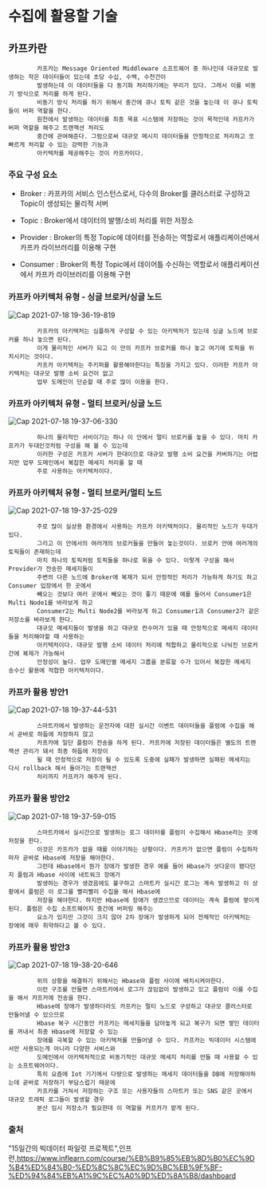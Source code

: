 # 수집에 활용할 기술

## 카프카란

            카프카는 Message Oriented Middleware 소프트웨어 중 하나인데 대규모로 발생하는 작은 데이터들이 있는데 초당 수십, 수백, 수천건이
            발생하는데 이 데이터들을 다 동기화 처리하기에는 무리가 있다. 그래서 이를 비동기 방식으로 처리를 하게 된다.
            비동기 방식 처리를 하기 위해서 중간에 큐나 토픽 같은 것을 놓는데 이 큐나 토픽들이 버퍼 역할을 한다.
            원천에서 발생하는 데이터를 최종 목표 시스템에 저장하는 것이 목적인데 카프카가 버퍼 역할을 해주고 트랜잭션 처리도
            중간에 관여해준다. 그럼으로써 대규모 메시지 데이터들을 안정적으로 처리하고 또 빠르게 처리할 수 있는 강력한 기능과
            아키텍처를 제공해주는 것이 카프카이다.

### 주요 구성 요소

- Broker     : 카프카의 서비스 인스턴스로서, 다수의 Broker를 클러스터로 구성하고 Topic이 생성되는 물리적 서버

- Topic      : Broker에서 데이터의 발행/소비 처리를 위한 저장소

- Provider   : Broker의 특정 Topic에 데이터를 전송하는 역할로서 애플리케이션에서 카프카 라이브러리를 이용해 구현

- Consumer   : Broker의 특정 Topic에서 데이어틀 수신하는 역할로서 애플리케이션에서 카프카 라이브러리를 이용해 구현



### 카프카 아키텍처 유형 - 싱글 브로커/싱글 노드

![Cap 2021-07-18 19-36-19-819](https://user-images.githubusercontent.com/76901290/126064133-ea0005f0-3866-4441-98e2-ca742d9dfb64.jpg)


            카프카의 아키텍처는 심플하게 구성할 수 있는 아키텍처가 있는데 싱글 노드에 브로커를 하나 놓으면 된다.
            이게 물리적인 서버가 되고 이 안의 카프카 브로커를 하나 놓고 여기에 토픽을 위치시키는 것이다.
            카프카 아키텍처는 주키퍼를 활용해야한다는 특징을 가지고 있다. 이러한 카프카 아키텍처는 대규모 발행 소비 요건이 없고
            업무 도메인이 단순할 때 주로 많이 이용을 한다.

### 카프카 아키텍처 유형 - 멀티 브로커/싱글 노드

![Cap 2021-07-18 19-37-06-330](https://user-images.githubusercontent.com/76901290/126064135-61b1d478-3684-4b2e-a2d6-8e938745a960.jpg)

            하나의 물리적인 서비이기는 하나 이 안에서 멀티 브로커를 놓을 수 있다. 마치 카프카가 두대인것처럼 구성을 해 볼 수 있는데
            이러한 구성은 카프카 서버가 한대이므로 대규모 발행 소비 요건을 커버하기는 어렵지만 업무 도메인에서 복잡한 메세지 처리를 할 때
            주로 사용하는 아키텍처이다.

### 카프카 아키텍처 유형 - 멀티 브로커/멀티 노드

![Cap 2021-07-18 19-37-25-029](https://user-images.githubusercontent.com/76901290/126064137-19532658-5720-4e74-8863-6fa5159e73f5.jpg)

            주로 많이 실상용 환경에서 사용하는 카프카 아키텍처이다. 물리적인 노드가 두대가 있다.
            그리고 이 안에서의 여러개의 브로커들을 만들어 놓는것이다. 브로커 안에 여러개의 토픽들이 존재하는데
            마치 하나의 토픽처럼 토픽들을 하나로 묶을 수 있다. 이렇게 구성을 해서 Provider가 전송한 메세지들이
            주변의 다른 노드에 Broker에 복제가 되서 안정적인 처리가 가능하게 하기도 하고 Consumer 입장에서 한 곳에서
            빼오는 것보다 여러 곳에서 빼오는 것이 좋기 때문에 예를 들어서 Consumer1은 Multi Node1를 바라보게 하고
            Consumer2는 Multi Node2를 바라보게 하고 Consumer1과 Consumer2가 같은 저장소를 바라보게 한다.
            대규모 메세지들이 발생을 하고 대규모 컨수머가 있을 때 안정적으로 메세지 데이터들을 처리해야할 때 사용하는
            아키텍처이다. 대규모 발행 소비 데이터 처리에 적합하고 물리적으로 나눠진 브로커 간에 복제가 가능해서
            안정성이 높다. 업무 도메인별 메세지 그룹을 분류할 수가 있어서 복잡한 메세지 송수신 활용에 적합한 아키텍처이다.


### 카프카 활용 방안1

![Cap 2021-07-18 19-37-44-531](https://user-images.githubusercontent.com/76901290/126064141-d6115b13-c51c-4c25-a392-7dab7948d9b1.jpg)

            스마트카에서 발생하는 운전자에 대한 실시간 이벤트 데이터들을 플럼에 수집을 해서 곧바로 하둡에 저장하지 않고
            카프카에 일단 플럼이 전송을 하게 된다. 카프카에 저장된 데이터들은 별도의 트랜잭션 관리가 돼서 최종 하둡에 저장이
            될 때 안정적으로 저장이 될 수 있도록 도중에 실패가 발생하면 실패된 메세지는 다시 rollback 해서 돌아가는 트랜잭션
            처리까지 카프카가 해주게 된다.

### 카프카 활용 방안2

![Cap 2021-07-18 19-37-59-015](https://user-images.githubusercontent.com/76901290/126064143-41e9ccba-609b-4be5-aeb8-57de0ddc8dea.jpg)


            스마트카에서 실시간으로 발생하는 로그 데이터를 플럼이 수집해서 Hbase라는 곳에 저장을 한다.
            이것은 카프카가 없을 때를 이야기하는 상황이다. 카프카가 없으면 플럼이 수집하자마자 곧바로 Hbase에 저장을 해야한다.
            그런데 Hbase에서 뭔가 장애가 발생한 경우 예를 들어 Hbase가 셧다운이 됐다던지 플럼과 Hbase 사이에 네트워크 장애가
            발생하는 경우가 생겼음에도 불구하고 스마트카 실시간 로그는 계속 발생하고 이 상황에서 플럼은 이 로그를 빨리빨리 수집을 해서 Hbase에
            저장을 해야한다. 하지만 Hbase에 장애가 생겼으므로 데이터는 계속 플럼에 쌓이게 된다. 플럼은 수집 소프트웨어지 중간에 버퍼링 해주는
            요소가 있지만 그것이 크지 않아 2차 장애가 발생하게 되어 전체적인 아키텍처는 장애에 매우 취약하다고 볼 수 있다.


### 카프카 활용 방안3

![Cap 2021-07-18 19-38-20-646](https://user-images.githubusercontent.com/76901290/126064147-89b4efc7-ef78-479d-bea9-6a5cc62b0108.jpg)

            위의 상황을 해결하기 위해서는 Hbase와 플럼 사이에 배치시켜야한다.
            이런 구조를 만들면 스마트카에서 로그가 끊임없이 발생하고 있고 플럼이 이를 수집을 해서 카프카에 전송을 한다.
            Hbase에 장애가 발생하더라도 카프카는 멀티 노드로 구성하고 대규모 클러스터로 만들어낼 수 있으므로
            Hbase 복구 시간동안 카프카는 메세지들을 담아놓게 되고 복구가 되면 쌓인 데이터를 꺼내서 최종 Hbase에 저장할 수 있는
            장애를 극복할 수 있는 아키텍처를 만들어낼 수 있다. 카프카는 빅데이터 시스템에서만 사용되는게 아니라 다양한 서비스와
            도메인에서 아키텍처적으로 비동기적인 대규모 메세지 처리를 만들 때 사용할 수 있는 소프트웨어이다.
            특히 요즘에 Iot 기기에서 다량으로 발생하는 메세지 데이터들을 DB에 저장해야하는데 곧바로 저장하기 부담스럽기 때문에
            카프카를 거쳐서 저장하는 구조 또는 사용자들의 스마트카 또는 SNS 같은 곳에서 대규모 트래픽 로그들이 발생할 경우
            분산 임시 저장소가 필요한데 이 역할을 카프카가 맡게 된다.



### 출처

"15일간의 빅데이터 파일럿 프로젝트",인프런,https://www.inflearn.com/course/%EB%B9%85%EB%8D%B0%EC%9D%B4%ED%84%B0-%ED%8C%8C%EC%9D%BC%EB%9F%BF-%ED%94%84%EB%A1%9C%EC%A0%9D%ED%8A%B8/dashboard

